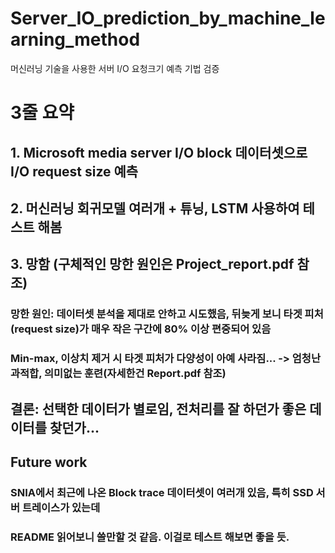 # Server_IO_prediction_by_machine_learning_method
머신러닝 기술을 사용한 서버 I/O 요청크기 예측 기법 검증 
# 3줄 요약
## 1. Microsoft media server I/O block 데이터셋으로 I/O request size 예측 
## 2. 머신러닝 회귀모델 여러개 + 튜닝, LSTM 사용하여 테스트 해봄 
## 3. 망함 (구체적인 망한 원인은 Project_report.pdf 참조) 

### 망한 원인: 데이터셋 분석을 제대로 안하고 시도했음, 뒤늦게 보니 타겟 피처(request size)가 매우 작은 구간에 80% 이상 편중되어 있음 
### Min-max, 이상치 제거 시 타겟 피처가 다양성이 아예 사라짐... -> 엄청난 과적합, 의미없는 훈련(자세한건 Report.pdf 참조) 

## 결론: 선택한 데이터가 별로임, 전처리를 잘 하던가 좋은 데이터를 찾던가...

## Future work
### SNIA에서 최근에 나온 Block trace 데이터셋이 여러개 있음, 특히 SSD 서버 트레이스가 있는데 
### README 읽어보니 쓸만할 것 같음. 이걸로 테스트 해보면 좋을 듯. 
